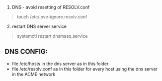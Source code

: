 1. DNS - avoid resetting of RESOLV.conf
> touch /etc/.pve-ignore.resolv.conf

2. restart DNS server service
> systemctl restart dnsmasq.service

## DNS CONFIG:

- file /etc/hosts in the dns server as in this folder
- file /etc/resolv.conf as in this folder for every host using the dns server in the ACME network